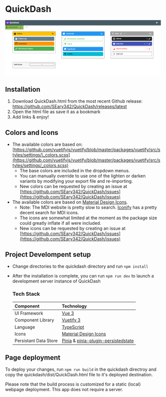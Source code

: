 # QuickDash

![QuickDash Preview](/media/preview.png)

## Installation

1. Download QuickDash.html from the most recent Github release: https://github.com/SEary342/QuickDash/releases/latest
2. Open the html file as save it as a bookmark
3. Add links & enjoy!

## Colors and Icons

- The available colors are based on: [https://github.com/vuetifyjs/vuetify/blob/master/packages/vuetify/src/styles/settings/\_colors.scss](https://github.com/vuetifyjs/vuetify/blob/master/packages/vuetify/src/styles/settings/_colors.scss)
  - The base colors are included in the dropdown menus.
  - You can manually override to use one of the lighten or darken variants by modifying your export file and re-importing.
  - New colors can be requested by creating an issue at [https://github.com/SEary342/QuickDash/issues](https://github.com/SEary342/QuickDash/issues)
- The available colors are based on [Material Design Icons](https://materialdesignicons.com/).
  - Note: The MDI website is pretty slow to search. [Iconify](https://icon-sets.iconify.design/mdi/) has a pretty decent search for MDI icons.
  - The icons are somewhat limited at the moment as the package size could greatly inflate if all were included.
  - New icons can be requested by creating an issue at [https://github.com/SEary342/QuickDash/issues](https://github.com/SEary342/QuickDash/issues)

## Project Develompent setup

- Change directories to the quickdash directory and run `npm install`
- After the installation is complete, you can run `npm run dev` to launch a development server instance of QuickDash

  ### Tech Stack

  | Component             | Technology                                                                                                                 |
  | --------------------- | -------------------------------------------------------------------------------------------------------------------------- |
  | UI Framework          | [Vue 3](https://vuejs.org/)                                                                                                |
  | Component Library     | [Vuetify 3](https://next.vuetifyjs.com/en/)                                                                                |
  | Language              | [TypeScript](https://www.typescriptlang.org/)                                                                              |
  | Icons                 | [Material Design Icons](https://icon-sets.iconify.design/mdi/)                                                             |
  | Persistant Data Store | [Pinia](https://pinia.vuejs.org/) & [pinia-plugin-persistedstate](https://github.com/prazdevs/pinia-plugin-persistedstate) |

## Page deployment

To deploy your changes, run `npm run build` in the quickdash directroy and copy the quickdash/dist/QuickDash.html file to it's deployed destination.

Please note that the build process is customized for a static (local) webpage deployment. This app does not require a server.
